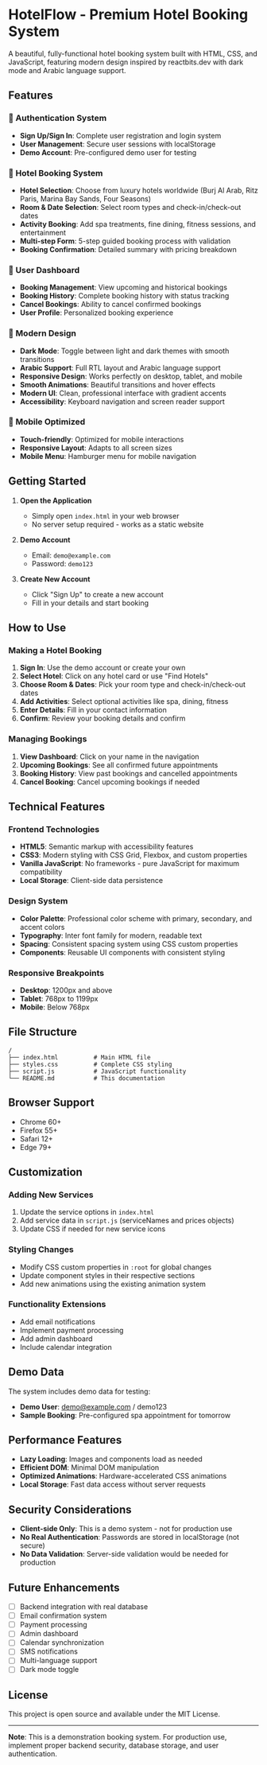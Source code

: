 # HotelFlow - Premium Hotel Booking System

A beautiful, fully-functional hotel booking system built with HTML, CSS, and JavaScript, featuring modern design inspired by reactbits.dev with dark mode and Arabic language support.

## Features

### 🔐 Authentication System
- **Sign Up/Sign In**: Complete user registration and login system
- **User Management**: Secure user sessions with localStorage
- **Demo Account**: Pre-configured demo user for testing

### 🏨 Hotel Booking System
- **Hotel Selection**: Choose from luxury hotels worldwide (Burj Al Arab, Ritz Paris, Marina Bay Sands, Four Seasons)
- **Room & Date Selection**: Select room types and check-in/check-out dates
- **Activity Booking**: Add spa treatments, fine dining, fitness sessions, and entertainment
- **Multi-step Form**: 5-step guided booking process with validation
- **Booking Confirmation**: Detailed summary with pricing breakdown

### 👤 User Dashboard
- **Booking Management**: View upcoming and historical bookings
- **Booking History**: Complete booking history with status tracking
- **Cancel Bookings**: Ability to cancel confirmed bookings
- **User Profile**: Personalized booking experience

### 🎨 Modern Design
- **Dark Mode**: Toggle between light and dark themes with smooth transitions
- **Arabic Support**: Full RTL layout and Arabic language support
- **Responsive Design**: Works perfectly on desktop, tablet, and mobile
- **Smooth Animations**: Beautiful transitions and hover effects
- **Modern UI**: Clean, professional interface with gradient accents
- **Accessibility**: Keyboard navigation and screen reader support

### 📱 Mobile Optimized
- **Touch-friendly**: Optimized for mobile interactions
- **Responsive Layout**: Adapts to all screen sizes
- **Mobile Menu**: Hamburger menu for mobile navigation

## Getting Started

1. **Open the Application**
   - Simply open `index.html` in your web browser
   - No server setup required - works as a static website

2. **Demo Account**
   - Email: `demo@example.com`
   - Password: `demo123`

3. **Create New Account**
   - Click "Sign Up" to create a new account
   - Fill in your details and start booking

## How to Use

### Making a Hotel Booking

1. **Sign In**: Use the demo account or create your own
2. **Select Hotel**: Click on any hotel card or use "Find Hotels"
3. **Choose Room & Dates**: Pick your room type and check-in/check-out dates
4. **Add Activities**: Select optional activities like spa, dining, fitness
5. **Enter Details**: Fill in your contact information
6. **Confirm**: Review your booking details and confirm

### Managing Bookings

1. **View Dashboard**: Click on your name in the navigation
2. **Upcoming Bookings**: See all confirmed future appointments
3. **Booking History**: View past bookings and cancelled appointments
4. **Cancel Booking**: Cancel upcoming bookings if needed

## Technical Features

### Frontend Technologies
- **HTML5**: Semantic markup with accessibility features
- **CSS3**: Modern styling with CSS Grid, Flexbox, and custom properties
- **Vanilla JavaScript**: No frameworks - pure JavaScript for maximum compatibility
- **Local Storage**: Client-side data persistence

### Design System
- **Color Palette**: Professional color scheme with primary, secondary, and accent colors
- **Typography**: Inter font family for modern, readable text
- **Spacing**: Consistent spacing system using CSS custom properties
- **Components**: Reusable UI components with consistent styling

### Responsive Breakpoints
- **Desktop**: 1200px and above
- **Tablet**: 768px to 1199px
- **Mobile**: Below 768px

## File Structure

```
/
├── index.html          # Main HTML file
├── styles.css          # Complete CSS styling
├── script.js           # JavaScript functionality
└── README.md           # This documentation
```

## Browser Support

- Chrome 60+
- Firefox 55+
- Safari 12+
- Edge 79+

## Customization

### Adding New Services
1. Update the service options in `index.html`
2. Add service data in `script.js` (serviceNames and prices objects)
3. Update CSS if needed for new service icons

### Styling Changes
- Modify CSS custom properties in `:root` for global changes
- Update component styles in their respective sections
- Add new animations using the existing animation system

### Functionality Extensions
- Add email notifications
- Implement payment processing
- Add admin dashboard
- Include calendar integration

## Demo Data

The system includes demo data for testing:
- **Demo User**: demo@example.com / demo123
- **Sample Booking**: Pre-configured spa appointment for tomorrow

## Performance Features

- **Lazy Loading**: Images and components load as needed
- **Efficient DOM**: Minimal DOM manipulation
- **Optimized Animations**: Hardware-accelerated CSS animations
- **Local Storage**: Fast data access without server requests

## Security Considerations

- **Client-side Only**: This is a demo system - not for production use
- **No Real Authentication**: Passwords are stored in localStorage (not secure)
- **No Data Validation**: Server-side validation would be needed for production

## Future Enhancements

- [ ] Backend integration with real database
- [ ] Email confirmation system
- [ ] Payment processing
- [ ] Admin dashboard
- [ ] Calendar synchronization
- [ ] SMS notifications
- [ ] Multi-language support
- [ ] Dark mode toggle

## License

This project is open source and available under the MIT License.

---

**Note**: This is a demonstration booking system. For production use, implement proper backend security, database storage, and user authentication.
